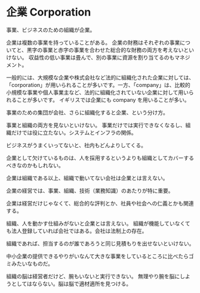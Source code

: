 # 企業 Corporation

事業、ビジネスのための組織が企業。

企業は複数の事業を持っていることがある。
企業の財務はそれぞれの事業についてと、黒字の事業と赤字の事業を合わせた総合的な財務の両方を考えないといけない。
収益性の低い事業は畳んで、別の事業に資源を割り当てるのもマネジメント。

一般的には、大規模な企業や株式会社など法的に組織化された企業に対しては、「corporation」が用いられることが多いです。一方、「company」は、比較的小規模な事業や個人事業主など、法的に組織化されていない企業に対して用いられることが多いです。
イギリスでは企業にも company を用いることが多い。

事業のための集団が会社、さらに組織化すると企業、という分け方。

事業と組織の両方を見ないといけない。
事業だけでは実行できなくなるし、組織だけでは役に立たない。システムとインフラの関係。

ビジネスがうまくいってないと、社内もどんよりしてくる。

企業として欠けているものは、人を採用するというよりも組織としてカバーするべきなのかもしれない。

企業は組織である以上、組織で動いてない会社は企業とは言えない。

企業の経営では、事業、組織、技術（業務知識）のあたりが特に重要。

企業は経営だけじゃなくて、総合的な評判とか、社員や社会への仁義とかも関連する。

組織、人を動かす仕組みがないと企業とは言えない。
組織が機能していなくても法人登録していれば会社ではある。会社は法制上の存在。

組織であれば、担当するのが誰であろうと同じ見積もりを出せないといけない。

中小企業の提供できるやりがいなんて大きな事業をしているところに比べたらゴミみたいなものだ。

組織の脳は経営者だけど、腕もいないと実行できない。
無理やり腕を脳にしようとしてはならない。脳は脳で適材適所を見つける。
